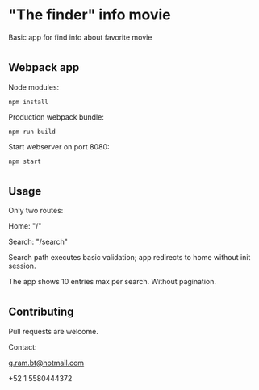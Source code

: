 # "The finder" info movie
Basic app for find info about favorite movie

#

## Webpack app
Node modules:
```
npm install
```


Production webpack bundle:
```
npm run build
```


Start webserver on port 8080:
```
npm start
```

#
## Usage
Only two routes:

Home: "/"


Search: "/search"


Search path executes basic validation;
app redirects to home without init session.

The app shows 10 entries max per search. Without pagination.

#
## Contributing
Pull requests are welcome.

Contact:

g.ram.bt@hotmail.com

+52 1 5580444372